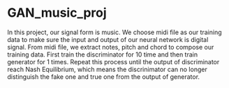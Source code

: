 # GAN_music_proj
In this project, our signal form is music. We choose midi file as our training data to make sure the input and output of our neural network is digital signal. 
From midi file, we extract notes, pitch and chord to compose our training data. First train the discriminator for 10 time and then train generator for 1 times. 
Repeat this process until the output of discriminator reach Nash Equilibrium, which means the discrinimator can no longer distinguish the fake one and true one from the output of generator.
